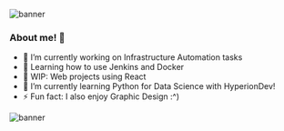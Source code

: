 ![banner](https://github.com/kg980/kg980/assets/60136682/0a43bced-c6f2-436d-9d9a-3c8e453947dc)
### About me! 👋
- 🔭 I’m currently working on Infrastructure Automation tasks
- 🌱 Learning how to use Jenkins and Docker
- 🔭 WIP: Web projects using React
- 🌱 I’m currently learning Python for Data Science with HyperionDev!
- ⚡ Fun fact: I also enjoy Graphic Design :^)

![banner](https://github.com/kg980/kg980/assets/60136682/b9510810-b5dd-4489-a75f-e258d350e30e)

<!--
**kg980/kg980** is a ✨ _special_ ✨ repository because its `README.md` (this file) appears on your GitHub profile.

Here are some ideas to get you started:

- 🔭 I’m currently working on ...
- 🌱 I’m currently learning ...
- 👯 I’m looking to collaborate on ...
- 🤔 I’m looking for help with ...
- 💬 Ask me about ...
- 📫 How to reach me: ...
- 😄 Pronouns: ...
- ⚡ Fun fact: ...
-->
